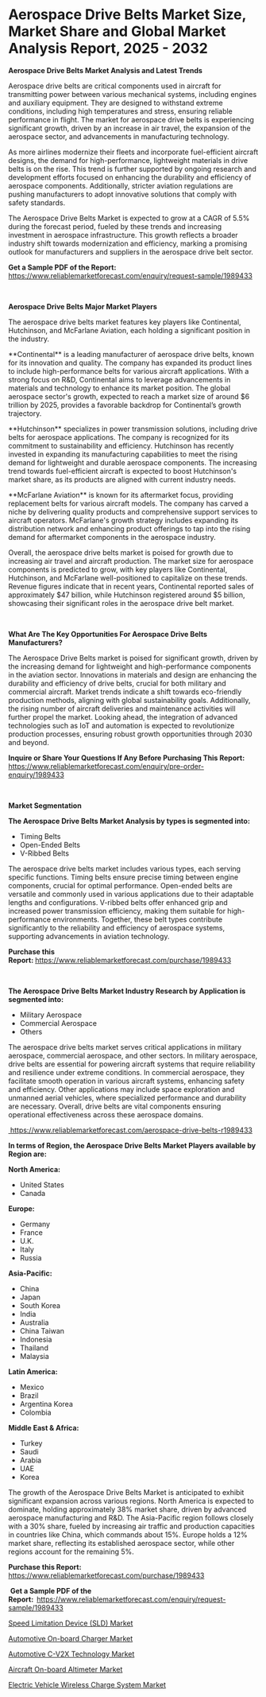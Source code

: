 <p><h1>Aerospace Drive Belts Market Size, Market Share and Global Market Analysis Report, 2025 - 2032</h1></p><p><strong>Aerospace Drive Belts Market Analysis and Latest Trends</strong></p>
<p><p>Aerospace drive belts are critical components used in aircraft for transmitting power between various mechanical systems, including engines and auxiliary equipment. They are designed to withstand extreme conditions, including high temperatures and stress, ensuring reliable performance in flight. The market for aerospace drive belts is experiencing significant growth, driven by an increase in air travel, the expansion of the aerospace sector, and advancements in manufacturing technology. </p><p>As more airlines modernize their fleets and incorporate fuel-efficient aircraft designs, the demand for high-performance, lightweight materials in drive belts is on the rise. This trend is further supported by ongoing research and development efforts focused on enhancing the durability and efficiency of aerospace components. Additionally, stricter aviation regulations are pushing manufacturers to adopt innovative solutions that comply with safety standards. </p><p>The Aerospace Drive Belts Market is expected to grow at a CAGR of 5.5% during the forecast period, fueled by these trends and increasing investment in aerospace infrastructure. This growth reflects a broader industry shift towards modernization and efficiency, marking a promising outlook for manufacturers and suppliers in the aerospace drive belt sector.</p></p>
<p><strong>Get a Sample PDF of the Report:&nbsp;</strong> <a href="https://www.reliablemarketforecast.com/enquiry/request-sample/1989433?utm_campaign=1890&utm_medium=2&utm_source=Github&utm_content=ia&utm_term=31032025&utm_id=aerospace-drive-belts">https://www.reliablemarketforecast.com/enquiry/request-sample/1989433</a></p>
<p>&nbsp;</p>
<p><strong>Aerospace Drive Belts Major Market Players</strong></p>
<p><p>The aerospace drive belts market features key players like Continental, Hutchinson, and McFarlane Aviation, each holding a significant position in the industry. </p><p>**Continental** is a leading manufacturer of aerospace drive belts, known for its innovation and quality. The company has expanded its product lines to include high-performance belts for various aircraft applications. With a strong focus on R&D, Continental aims to leverage advancements in materials and technology to enhance its market position. The global aerospace sector's growth, expected to reach a market size of around $6 trillion by 2025, provides a favorable backdrop for Continental’s growth trajectory.</p><p>**Hutchinson** specializes in power transmission solutions, including drive belts for aerospace applications. The company is recognized for its commitment to sustainability and efficiency. Hutchinson has recently invested in expanding its manufacturing capabilities to meet the rising demand for lightweight and durable aerospace components. The increasing trend towards fuel-efficient aircraft is expected to boost Hutchinson's market share, as its products are aligned with current industry needs.</p><p>**McFarlane Aviation** is known for its aftermarket focus, providing replacement belts for various aircraft models. The company has carved a niche by delivering quality products and comprehensive support services to aircraft operators. McFarlane's growth strategy includes expanding its distribution network and enhancing product offerings to tap into the rising demand for aftermarket components in the aerospace industry.</p><p>Overall, the aerospace drive belts market is poised for growth due to increasing air travel and aircraft production. The market size for aerospace components is predicted to grow, with key players like Continental, Hutchinson, and McFarlane well-positioned to capitalize on these trends. Revenue figures indicate that in recent years, Continental reported sales of approximately $47 billion, while Hutchinson registered around $5 billion, showcasing their significant roles in the aerospace drive belt market.</p></p>
<p>&nbsp;</p>
<p><strong>What Are The Key Opportunities For Aerospace Drive Belts Manufacturers?</strong></p>
<p><p>The Aerospace Drive Belts market is poised for significant growth, driven by the increasing demand for lightweight and high-performance components in the aviation sector. Innovations in materials and design are enhancing the durability and efficiency of drive belts, crucial for both military and commercial aircraft. Market trends indicate a shift towards eco-friendly production methods, aligning with global sustainability goals. Additionally, the rising number of aircraft deliveries and maintenance activities will further propel the market. Looking ahead, the integration of advanced technologies such as IoT and automation is expected to revolutionize production processes, ensuring robust growth opportunities through 2030 and beyond.</p></p>
<p><strong>Inquire or Share Your Questions If Any Before Purchasing This Report:</strong> <a href="https://www.reliablemarketforecast.com/enquiry/pre-order-enquiry/1989433?utm_campaign=1890&utm_medium=2&utm_source=Github&utm_content=ia&utm_term=31032025&utm_id=aerospace-drive-belts">https://www.reliablemarketforecast.com/enquiry/pre-order-enquiry/1989433</a></p>
<p>&nbsp;</p>
<p><strong>Market Segmentation</strong></p>
<p><strong>The Aerospace Drive Belts Market Analysis by types is segmented into:</strong></p>
<p><ul><li>Timing Belts</li><li>Open-Ended Belts</li><li>V-Ribbed Belts</li></ul></p>
<p><p>The aerospace drive belts market includes various types, each serving specific functions. Timing belts ensure precise timing between engine components, crucial for optimal performance. Open-ended belts are versatile and commonly used in various applications due to their adaptable lengths and configurations. V-ribbed belts offer enhanced grip and increased power transmission efficiency, making them suitable for high-performance environments. Together, these belt types contribute significantly to the reliability and efficiency of aerospace systems, supporting advancements in aviation technology.</p></p>
<p><strong>Purchase this Report:&nbsp;</strong><a href="https://www.reliablemarketforecast.com/purchase/1989433?utm_campaign=1890&utm_medium=2&utm_source=Github&utm_content=ia&utm_term=31032025&utm_id=aerospace-drive-belts">https://www.reliablemarketforecast.com/purchase/1989433</a></p>
<p>&nbsp;</p>
<p><strong>The Aerospace Drive Belts Market Industry Research by Application is segmented into:</strong></p>
<p><ul><li>Military Aerospace</li><li>Commercial Aerospace</li><li>Others</li></ul></p>
<p><p>The aerospace drive belts market serves critical applications in military aerospace, commercial aerospace, and other sectors. In military aerospace, drive belts are essential for powering aircraft systems that require reliability and resilience under extreme conditions. In commercial aerospace, they facilitate smooth operation in various aircraft systems, enhancing safety and efficiency. Other applications may include space exploration and unmanned aerial vehicles, where specialized performance and durability are necessary. Overall, drive belts are vital components ensuring operational effectiveness across these aerospace domains.</p></p>
<p><a href="https://www.reliablemarketforecast.com/aerospace-drive-belts-r1989433?utm_campaign=1890&utm_medium=2&utm_source=Github&utm_content=ia&utm_term=31032025&utm_id=aerospace-drive-belts">&nbsp;https://www.reliablemarketforecast.com/aerospace-drive-belts-r1989433</a></p>
<p><strong>In terms of Region, the Aerospace Drive Belts Market Players available by Region are:</strong></p>
<p>
    <p> <strong> North America: </strong>
        <ul>
            <li>United States</li>
            <li>Canada</li>
        </ul>
        </p> 
    <p> <strong> Europe: </strong>
        <ul>
            <li>Germany</li>
            <li>France</li>
            <li>U.K.</li>
            <li>Italy</li>
            <li>Russia</li>
        </ul>
        </p> 
    <p> <strong> Asia-Pacific: </strong>
        <ul>
            <li>China</li>
            <li>Japan</li>
            <li>South Korea</li>
            <li>India</li>
            <li>Australia</li>
            <li>China Taiwan</li>
            <li>Indonesia</li>
            <li>Thailand</li>
            <li>Malaysia</li>
        </ul>
        </p> 
    <p> <strong> Latin America: </strong>
        <ul>
            <li>Mexico</li>
            <li>Brazil</li>
            <li>Argentina Korea</li>
            <li>Colombia</li>
        </ul>
        </p> 
    <p> <strong> Middle East & Africa: </strong>
        <ul>
            <li>Turkey</li>
            <li>Saudi</li>
            <li>Arabia</li>
            <li>UAE</li>
            <li>Korea</li>
        </ul>
    </p>
    </p>
<p><p>The growth of the Aerospace Drive Belts Market is anticipated to exhibit significant expansion across various regions. North America is expected to dominate, holding approximately 38% market share, driven by advanced aerospace manufacturing and R&D. The Asia-Pacific region follows closely with a 30% share, fueled by increasing air traffic and production capacities in countries like China, which commands about 15%. Europe holds a 12% market share, reflecting its established aerospace sector, while other regions account for the remaining 5%.</p></p>
<p><strong>Purchase this Report: </strong><a href="https://www.reliablemarketforecast.com/purchase/1989433?utm_campaign=1890&utm_medium=2&utm_source=Github&utm_content=ia&utm_term=31032025&utm_id=aerospace-drive-belts">https://www.reliablemarketforecast.com/purchase/1989433</a></p>
<p>&nbsp;<strong>Get a Sample PDF of the Report:&nbsp;&nbsp;</strong><a href="https://www.reliablemarketforecast.com/enquiry/request-sample/1989433?utm_campaign=1890&utm_medium=2&utm_source=Github&utm_content=ia&utm_term=31032025&utm_id=aerospace-drive-belts">https://www.reliablemarketforecast.com/enquiry/request-sample/1989433</a></p>
<p><strong></strong></p>
<p><p><a href="https://github.com/monacaquddus/Market-Research-Report-List-1/blob/main/speed-limitation-device-sld-market.md?utm_campaign=1890&utm_medium=2&utm_source=Github&utm_content=ia&utm_term=31032025&utm_id=aerospace-drive-belts">Speed Limitation Device (SLD) Market</a></p><p><a href="https://github.com/owaysusing/Market-Research-Report-List-1/blob/main/automotive-on-board-charger-market.md?utm_campaign=1890&utm_medium=2&utm_source=Github&utm_content=ia&utm_term=31032025&utm_id=aerospace-drive-belts">Automotive On-board Charger Market</a></p><p><a href="https://github.com/mgapeak/Market-Research-Report-List-1/blob/main/automotive-c-v2x-technology-market.md?utm_campaign=1890&utm_medium=2&utm_source=Github&utm_content=ia&utm_term=31032025&utm_id=aerospace-drive-belts">Automotive C-V2X Technology Market</a></p><p><a href="https://github.com/aijazdeitzbq/Market-Research-Report-List-1/blob/main/aircraft-on-board-altimeter-market.md?utm_campaign=1890&utm_medium=2&utm_source=Github&utm_content=ia&utm_term=31032025&utm_id=aerospace-drive-belts">Aircraft On-board Altimeter Market</a></p><p><a href="https://github.com/gambokaiohjr/Market-Research-Report-List-1/blob/main/electric-vehicle-wireless-charge-system-market.md?utm_campaign=1890&utm_medium=2&utm_source=Github&utm_content=ia&utm_term=31032025&utm_id=aerospace-drive-belts">Electric Vehicle Wireless Charge System Market</a></p></p>